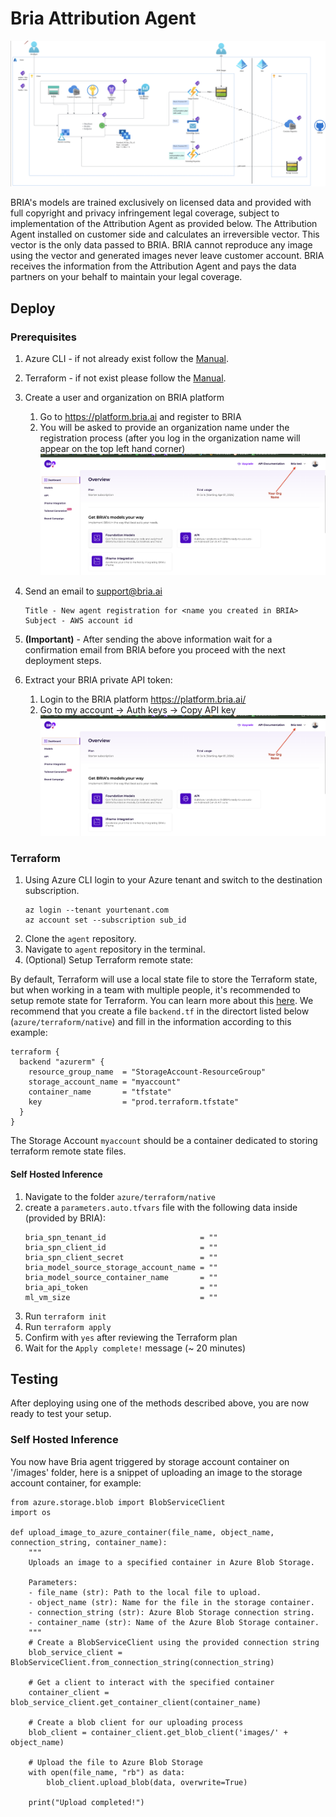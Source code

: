 # Bria Attribution Agent
![alt text](./assets/architecture.png)

BRIA's models are trained exclusively on licensed data and provided with full copyright and privacy infringement legal coverage, subject to implementation of the Attribution Agent as provided below. The Attribution Agent installed on customer side and calculates an irreversible vector. This vector is the only data passed to BRIA. BRIA cannot reproduce any image using the vector and generated images never leave customer account. BRIA receives the information from the Attribution Agent and pays the data partners on your behalf to maintain your legal coverage.

## Deploy

### Prerequisites
1. Azure CLI - if not already exist follow the [Manual](https://learn.microsoft.com/en-us/cli/azure/install-azure-cli).
2. Terraform - if not exist please follow the [Manual](https://developer.hashicorp.com/terraform/tutorials/aws-get-started/install-cli).
3. Create a user and organization on BRIA platform
    1. Go to https://platform.bria.ai and register to BRIA
    2. You will be asked to provide an organization name under the registration process (after you log in the organization name will appear on the top left hand corner)
      ![alt text](./assets/home_page.png)

4.  Send an email to support@bria.ai
    ```Plain
    Title - New agent registration for <name you created in BRIA>
    Subject - AWS account id
    ```
5. **(Important)** - After sending the above information wait for a confirmation email from BRIA before you proceed with the next deployment steps. 

6. Extract your BRIA private API token:
    1. Login to the BRIA platform https://platform.bria.ai/
    2. Go to my account -> Auth keys -> Copy API key
    ![alt text](./assets/home_page.png)


### Terraform

1. Using Azure CLI login to your Azure tenant and switch to the destination subscription.
    ```
    az login --tenant yourtenant.com
    az account set --subscription sub_id
    ```
2. Clone the `agent` repository.
3. Navigate to `agent` repository in the terminal.
4. (Optional) Setup Terraform remote state:

By default, Terraform will use a local state file to store the Terraform state, but when working in a team with multiple people, it's recommended to setup remote state for Terraform. You can learn more about this [here](https://developer.hashicorp.com/terraform/language/settings/backends/azurerm). We recommend that you create a file `backend.tf` in the directort listed below (`azure/terraform/native`) and fill in the information according to this example:

```
terraform {
  backend "azurerm" {
    resource_group_name  = "StorageAccount-ResourceGroup"
    storage_account_name = "myaccount"
    container_name       = "tfstate"
    key                  = "prod.terraform.tfstate"
  }
}
```

The Storage Account `myaccount` should be a container dedicated to storing terraform remote state files.

#### Self Hosted Inference

1. Navigate to the folder `azure/terraform/native`
2. create a `parameters.auto.tfvars` file with the following data inside (provided by BRIA):
    ```
    bria_spn_tenant_id                     = ""
    bria_spn_client_id                     = ""
    bria_spn_client_secret                 = ""
    bria_model_source_storage_account_name = ""
    bria_model_source_container_name       = ""
    bria_api_token                         = ""
    ml_vm_size                             = ""
    ```
3. Run `terraform init`
4. Run `terraform apply`
5. Confirm with `yes` after reviewing the Terraform plan
6. Wait for the `Apply complete!` message (~ 20 minutes)

## Testing
After deploying using one of the methods described above, you are now ready to test your setup.

### Self Hosted Inference
You now have Bria agent triggered by storage account container on '/images' folder, here is a snippet of uploading an image to the storage account container, for example:

```
from azure.storage.blob import BlobServiceClient
import os

def upload_image_to_azure_container(file_name, object_name, connection_string, container_name):
    """
    Uploads an image to a specified container in Azure Blob Storage.

    Parameters:
    - file_name (str): Path to the local file to upload.
    - object_name (str): Name for the file in the storage container.
    - connection_string (str): Azure Blob Storage connection string.
    - container_name (str): Name of the Azure Blob Storage container.
    """
    # Create a BlobServiceClient using the provided connection string
    blob_service_client = BlobServiceClient.from_connection_string(connection_string)

    # Get a client to interact with the specified container
    container_client = blob_service_client.get_container_client(container_name)

    # Create a blob client for our uploading process
    blob_client = container_client.get_blob_client('images/' + object_name)

    # Upload the file to Azure Blob Storage
    with open(file_name, "rb") as data:
        blob_client.upload_blob(data, overwrite=True)
    
    print("Upload completed!")
```
